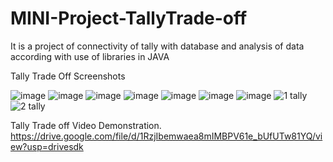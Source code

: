 # MINI-Project-TallyTrade-off
It is a project of connectivity of tally with database and analysis of data according with use of libraries in JAVA

Tally Trade Off Screenshots 

![image](https://user-images.githubusercontent.com/59277684/186890194-54216e53-6151-4d45-aec0-b7511d4f861a.png)
![image](https://user-images.githubusercontent.com/59277684/186890386-6584ae7b-d508-431e-aed1-7fed09e4b0f5.png)
![image](https://user-images.githubusercontent.com/59277684/186890426-314d4bca-6890-4568-bfdf-ad6599ad738e.png)
![image](https://user-images.githubusercontent.com/59277684/186890486-07457197-7713-43b5-b3f4-39ead632fe73.png)
![image](https://user-images.githubusercontent.com/59277684/186890519-632adbc0-eb0d-4dfe-af1a-9e5edf3aaf61.png)
![image](https://user-images.githubusercontent.com/59277684/186890539-3c864376-8aba-4778-bd97-b2c9758fcdef.png)
![image](https://user-images.githubusercontent.com/59277684/186890888-3c2e8e31-26ac-4737-9f32-7b92587ae0f9.png)
![1 tally](https://user-images.githubusercontent.com/59277684/186891965-c3b0680c-f8a0-494e-bfa4-d0216368145e.jpg)
![2 tally](https://user-images.githubusercontent.com/59277684/186892050-a6ae770a-e19c-4bbd-9ff0-c8a7555d932d.jpg)




Tally Trade off Video Demonstration.
https://drive.google.com/file/d/1RzjIbemwaea8mIMBPV61e_bUfUTw81YQ/view?usp=drivesdk
